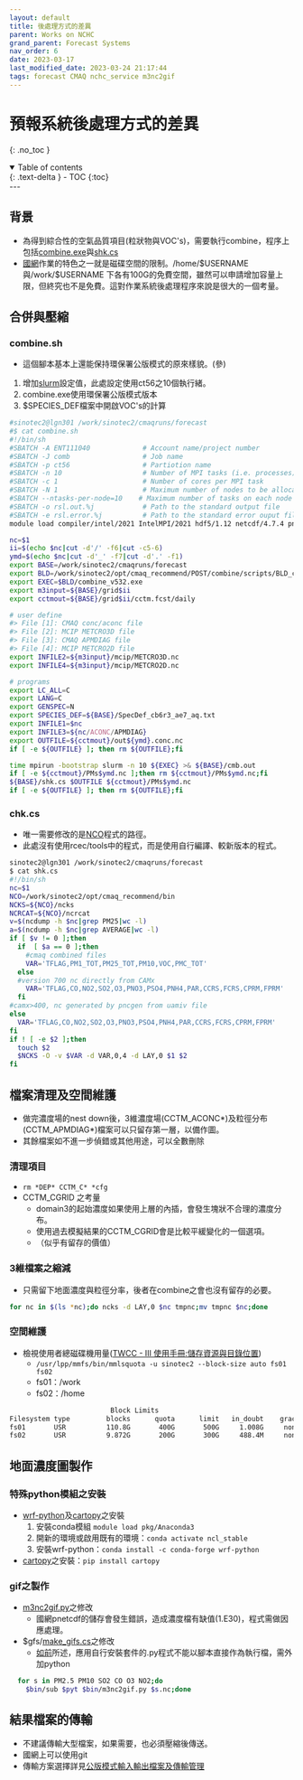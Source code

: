```yaml
---
layout: default
title: 後處理方式的差異
parent: Works on NCHC
grand_parent: Forecast Systems
nav_order: 6
date: 2023-03-17
last_modified_date: 2023-03-24 21:17:44
tags: forecast CMAQ nchc_service m3nc2gif
---
```


# 預報系統後處理方式的差異

{: .no_toc }

<details open markdown="block">
  <summary>
    Table of contents
  </summary>
  {: .text-delta }
- TOC
{:toc}
</details>
---

## 背景

- 為得到綜合性的空氣品質項目(粒狀物與VOC's)，需要執行combine，程序上包括[combine.exe](../../GridModels/POST/run_combMM_R_DM.md)與[shk.cs][shk]
- [國網][nchc]作業的特色之一就是磁碟空間的限制。/home/\$USERNAME與/work/\$USERNAME 下各有100G的免費空間，雖然可以申請增加容量上限，但終究也不是免費。這對作業系統後處理程序來說是很大的一個考量。

## 合併與壓縮

### combine.sh

- 這個腳本基本上還能保持環保署公版模式的原來樣貌。(參)
1. 增加[slurm][slurm]設定值，此處設定使用ct56之10個執行緒。
2. combine.exe使用環保署公版模式版本
3. $SPECIES_DEF檔案中開啟VOC's的計算

```bash
#sinotec2@lgn301 /work/sinotec2/cmaqruns/forecast
#$ cat combine.sh 
#!/bin/sh
#SBATCH -A ENT111040             # Account name/project number
#SBATCH -J comb                  # Job name
#SBATCH -p ct56                  # Partiotion name
#SBATCH -n 10                    # Number of MPI tasks (i.e. processes)
#SBATCH -c 1                     # Number of cores per MPI task
#SBATCH -N 1                     # Maximum number of nodes to be allocated
#SBATCH --ntasks-per-node=10    # Maximum number of tasks on each node
#SBATCH -o rsl.out.%j            # Path to the standard output file
#SBATCH -e rsl.error.%j          # Path to the standard error ouput file
module load compiler/intel/2021 IntelMPI/2021 hdf5/1.12 netcdf/4.7.4 pnetcdf/1.12.2

nc=$1
ii=$(echo $nc|cut -d'/' -f6|cut -c5-6)
ymd=$(echo $nc|cut -d'_' -f7|cut -d'.' -f1)
export BASE=/work/sinotec2/cmaqruns/forecast
export BLD=/work/sinotec2/opt/cmaq_recommend/POST/combine/scripts/BLD_combine_v532_intel
export EXEC=$BLD/combine_v532.exe
export m3input=${BASE}/grid$ii
export cctmout=${BASE}/grid$ii/cctm.fcst/daily

# user define
#> File [1]: CMAQ conc/aconc file
#> File [2]: MCIP METCRO3D file
#> File [3]: CMAQ APMDIAG file
#> File [4]: MCIP METCRO2D file
export INFILE2=${m3input}/mcip/METCRO3D.nc
export INFILE4=${m3input}/mcip/METCRO2D.nc

# programs
export LC_ALL=C
export LANG=C
export GENSPEC=N
export SPECIES_DEF=${BASE}/SpecDef_cb6r3_ae7_aq.txt
export INFILE1=$nc
export INFILE3=${nc/ACONC/APMDIAG}
export OUTFILE=${cctmout}/out${ymd}.conc.nc
if [ -e ${OUTFILE} ]; then rm ${OUTFILE};fi

time mpirun -bootstrap slurm -n 10 ${EXEC} >& ${BASE}/cmb.out
if [ -e ${cctmout}/PMs$ymd.nc ];then rm ${cctmout}/PMs$ymd.nc;fi
${BASE}/shk.cs $OUTFILE ${cctmout}/PMs$ymd.nc
if [ -e ${OUTFILE} ]; then rm ${OUTFILE};fi
```

### chk.cs

- 唯一需要修改的是[NCO][nco]程式的路徑。
- 此處沒有使用rcec/tools中的程式，而是使用自行編譯、較新版本的程式。

```bash
sinotec2@lgn301 /work/sinotec2/cmaqruns/forecast
$ cat shk.cs 
#!/bin/sh
nc=$1
NCO=/work/sinotec2/opt/cmaq_recommend/bin
NCKS=${NCO}/ncks
NCRCAT=${NCO}/ncrcat
v=$(ncdump -h $nc|grep PM25|wc -l)
a=$(ncdump -h $nc|grep AVERAGE|wc -l)
if [ $v != 0 ];then
  if  [ $a == 0 ];then
    #cmaq combined files
    VAR='TFLAG,PM1_TOT,PM25_TOT,PM10,VOC,PMC_TOT'
  else
  #version 700 nc directly from CAMx
    VAR='TFLAG,CO,NO2,SO2,O3,PNO3,PSO4,PNH4,PAR,CCRS,FCRS,CPRM,FPRM'
  fi
#camx>400, nc generated by pncgen from uamiv file
else
  VAR='TFLAG,CO,NO2,SO2,O3,PNO3,PSO4,PNH4,PAR,CCRS,FCRS,CPRM,FPRM'
fi
if ! [ -e $2 ];then
  touch $2
  $NCKS -O -v $VAR -d VAR,0,4 -d LAY,0 $1 $2
fi
```

## 檔案清理及空間維護

- 做完濃度場的nest down後，3維濃度場(CCTM_ACONC*)及粒徑分布(CCTM_APMDIAG*)檔案可以只留存第一層，以備作圖。
- 其餘檔案如不進一步偵錯或其他用途，可以全數刪除

### 清理項目

- `rm *DEP* CCTM_C* *cfg`
- CCTM_CGRID 之考量
  - domain3的起始濃度如果使用上層的內插，會發生塊狀不合理的濃度分布。
  - 使用過去模擬結果的CCTM_CGRID會是比較平緩變化的一個選項。
  - （似乎有留存的價值）

### 3維檔案之縮減

- 只需留下地面濃度與粒徑分率，後者在combine之會也沒有留存的必要。

```bash
for nc in $(ls *nc);do ncks -d LAY,0 $nc tmpnc;mv tmpnc $nc;done
```

### 空間維護

- 檢視使用者總磁碟機用量([TWCC - III 使用手冊:儲存資源與目錄位置](https://man.twcc.ai/@TWCC-III-manual/HyOgKIiuu))
  - `/usr/lpp/mmfs/bin/mmlsquota -u sinotec2 --block-size auto fs01 fs02`
  - fs01：/work
  - fs02：/home

```bash
                         Block Limits                                    |     File Limits
Filesystem type         blocks      quota      limit   in_doubt    grace |    files   quota    limit in_doubt    grace  Remarks
fs01       USR          110.8G       400G       500G     1.008G     none |    19790       0        0       85     none NCHC_AIcls.twcc.ai
fs02       USR          9.872G       200G       300G     488.4M     none |   194962       0        0       40     none NCHC_AIcls.twcc.ai
```

## 地面濃度圖製作

### 特殊python模組之安裝

- [wrf-python](../../utilities/Graphics/wrf-python/wrf-python.md)及[cartopy][cartopy]之安裝
  1. 安裝conda模組 `module load pkg/Anaconda3`
  2. 開新的環境或啟用既有的環境：`conda activate ncl_stable`
  3. 安裝wrf-python：`conda install -c conda-forge wrf-python`
- [cartopy][cartopy]之安裝：`pip install cartopy`

### gif之製作

- [m3nc2gif.py](../../utilities/Graphics/wrf-python/4.m3nc2gif.md)之修改
  - 國網pnetcdf的儲存會發生錯誤，造成濃度檔有缺值(1.E30)，程式需做因應處理。
- $gfs/[make_gifs.cs][make_gifs]之修改
  - [如前](1.ICBCforEA.md#cams數據之下載)所述，應用自行安裝套件的.py程式不能以腳本直接作為執行檔，需外加python

```bash
  for s in PM2.5 PM10 SO2 CO O3 NO2;do
    $bin/sub $pyt $bin/m3nc2gif.py $s.nc;done
```

## 結果檔案的傳輸

- 不建議傳輸大型檔案，如果需要，也必須壓縮後傳送。
- 國網上可以使用git
- 傳輸方案選擇詳見[公版模式輸入輸出檔案及傳輸管理][fs]

[nchc]: https://iservice.nchc.org.tw/nchc_service/nchc_service_twn3_hpc.php "國研院國網中心台灣杉三號(Taiwania 3)為國內提供開放服務申請的最大CPU高速計算主機(2021年)，擁有900個計算節點。"
[1]: https://sinotec2.github.io/Focus-on-Air-Quality/GridModels/TWNEPA_RecommCMAQ/exec/#1-主程式runcctm03csh "CMAQ Model System -> Recommend System -> 執行檔與程式庫 -> CCTM run scripts -> 1. 主程式(run.cctm.03.csh)"
[2]: https://sinotec2.github.io/Focus-on-Air-Quality/GridModels/TWNEPA_RecommCMAQ/exec/#2-模擬案例與時間projectconfig "CMAQ Model System -> Recommend System -> 執行檔與程式庫 -> CCTM run scripts -> 2-模擬案例與時間project.config"
[3]: https://sinotec2.github.io/Focus-on-Air-Quality/GridModels/TWNEPA_RecommCMAQ/exec/#3-科學設定檔cctmsourcev531ae7 "CMAQ Model System -> Recommend System -> 執行檔與程式庫 -> CCTM run scripts -> 3-科學設定檔cctm.source.v531.ae7"
[1dbcon]: https://sinotec2.github.io/Focus-on-Air-Quality/GridModels/BCON/1day_bc/ "逐日循序執行bcon.exe"
[icon]: https://sinotec2.github.io/Focus-on-Air-Quality/GridModels/ForecastSystem/10.fcst.cs/#下層icon "CMAQ Model System -> Recommend System -> 執行預報腳本之分段說明 -> CMAQ -> 下層ICON"
[make_gifs]: 15.make_gifs.md "地面濃度動畫批次製作"
[slurm]: ../../GridModels/TWNEPA_RecommCMAQ/module_slurm.md#slurm-commands "slurm-commands"
[evail]: ../TWNEPA_RecommCMAQ/module_slurm.md#csh-中執行module "csh腳本中執行module"
[trans]: ../../wind_models/WRFOUT/2.TransWrfout.md "因應intel MPI轉換wrfout格式"
[nco]: https://github.com/nco/nco "NCO NetCDF Operators@github"
[ncl]: https://www.ncl.ucar.edu/ "NCAR Command Language"
[fs]: ../../GridModels/TWNEPA_RecommCMAQ/IO_Files.md#公版模式輸入輸出檔案及傳輸管理 "公版模式輸入輸出檔案及傳輸管理"
[shk]: ../../GridModels/POST/do_shk.md#shkcs "整併濃度檔案項目之腳本"
[cartopy]: https://zhajiman.github.io/post/cartopy_introduction/ "Cartopy 系列：从入门到放弃，炸鸡人博客2021-03-23"
